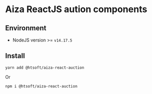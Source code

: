 # Aiza ReactJS aution components

## Environment
* NodeJS version >= `v14.17.5`

## Install  
```
yarn add @htsoft/aiza-react-auction
```  
Or  
```
npm i @htsoft/aiza-react-auction
```  
